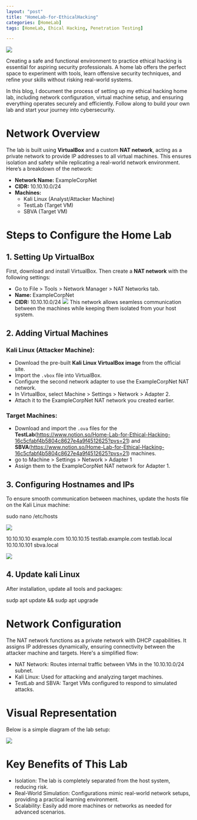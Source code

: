 ```yaml
---
layout: "post"
title: "HomeLab-for-EthicalHacking"
categories: [HomeLab]
tags: [HomeLab, Ehical Hacking, Penetration Testing]

---
```


![](https://miro.medium.com/v2/resize:fit:720/format:webp/1*0tsU4WfeeF3-QMwR7f118w.png)

Creating a safe and functional environment to practice ethical hacking is essential for aspiring security professionals. A home lab offers the perfect space to experiment with tools, learn offensive security techniques, and refine your skills without risking real-world systems.

In this blog, I document the process of setting up my ethical hacking home lab, including network configuration, virtual machine setup, and ensuring everything operates securely and efficiently. Follow along to build your own lab and start your journey into cybersecurity.

# Network Overview

The lab is built using **VirtualBox** and a custom **NAT network**, acting as a private network to provide IP addresses to all virtual machines. This ensures isolation and safety while replicating a real-world network environment. Here’s a breakdown of the network:

- **Network Name:** ExampleCorpNet
- **CIDR:** 10.10.10.0/24
- **Machines:** 
  - Kali Linux (Analyst/Attacker Machine)
  - TestLab (Target VM)
  - SBVA (Target VM)

# Steps to Configure the Home Lab

## 1. Setting Up VirtualBox
First, download and install VirtualBox. Then create a **NAT network** with the following settings:
- Go to File > Tools > Network Manager > NAT Networks tab.
- **Name:** ExampleCorpNet
- **CIDR:** 10.10.10.0/24
![](https://miro.medium.com/v2/resize:fit:1100/format:webp/1*WMF2nWbYKGs4L2fWe16PQg.png)
This network allows seamless communication between the machines while keeping them isolated from your host system.

## 2. Adding Virtual Machines
### **Kali Linux (Attacker Machine):**
- Download the pre-built **Kali Linux VirtualBox image** from the official site.
- Import the `.vbox` file into VirtualBox.
- Configure the second network adapter to use the ExampleCorpNet NAT network.
- In VirtualBox, select Machine > Settings > Network > Adapter 2.
- Attach it to the ExampleCorpNet NAT network you created earlier.

### **Target Machines:**
- Download and import the `.ova` files for the **TestLab**(https://www.notion.so/Home-Lab-for-Ethical-Hacking-16c5cfabf4b5804c8627e4a9f4512625?pvs=21) and **SBVA**(https://www.notion.so/Home-Lab-for-Ethical-Hacking-16c5cfabf4b5804c8627e4a9f4512625?pvs=21) machines.
- go to Machine > Settings > Network > Adapter 1
- Assign them to the ExampleCorpNet NAT network for Adapter 1.

## 3. Configuring Hostnames and IPs
To ensure smooth communication between machines, update the hosts file on the Kali Linux machine:


sudo nano /etc/hosts

![](https://miro.medium.com/v2/resize:fit:640/format:webp/1*S2tXy6v0WUqxLE-qgpuldw.png)

10.10.10.10    example.com
10.10.10.15    testlab.example.com testlab.local
10.10.10.101   sbva.local

![](https://miro.medium.com/v2/resize:fit:720/format:webp/1*T3jxT4n_DRvdFfzBGtrVNg.png)

## 4. Update kali Linux
After installation, update all tools and packages:

sudp apt update && sudp apt upgrade


# Network Configuration

The NAT network functions as a private network with DHCP capabilities. It assigns IP addresses dynamically, ensuring connectivity between the attacker machine and targets. Here's a simplified flow:

- NAT Network: Routes internal traffic between VMs in the 10.10.10.0/24 subnet.
- Kali Linux: Used for attacking and analyzing target machines.
- TestLab and SBVA: Target VMs configured to respond to simulated attacks.

# Visual Representation
Below is a simple diagram of the lab setup:

![](https://miro.medium.com/v2/resize:fit:720/format:webp/1*qRqA4lcBa5Otpbe_2CcZig.png)



# Key Benefits of This Lab

- Isolation: The lab is completely separated from the host system, reducing risk.
- Real-World Simulation: Configurations mimic real-world network setups, providing a practical learning environment.
- Scalability: Easily add more machines or networks as needed for advanced scenarios.


